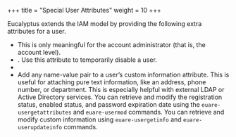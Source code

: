 +++
title = "Special User Attributes"
weight = 10
+++

Eucalyptus extends the IAM model by providing the following extra attributes for a user.

* This is only meaningful for the account administrator (that is, the account level). 
* . Use this attribute to temporarily disable a user. 
* 
* Add any name-value pair to a user’s custom information attribute. This is useful for attaching pure text information, like an address, phone number, or department. This is especially helpful with external LDAP or Active Directory services. 
You can retrieve and modify the registration status, enabled status, and password expiration date using the `euare-usergetattributes` and `euare-usermod` commands. You can retrieve and modify custom information using `euare-usergetinfo` and `euare-userupdateinfo` commands.

